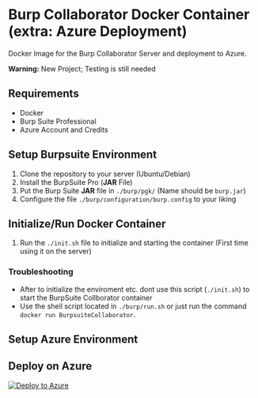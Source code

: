# Burp Collaborator Docker Container (extra: Azure Deployment)

Docker Image for the Burp Collaborator Server and deployment to Azure.

**Warning:** New Project; Testing is still needed

## Requirements

- Docker
- Burp Suite Professional
- Azure Account and Credits

## Setup Burpsuite Environment

1. Clone the repository to your server (Ubuntu/Debian)
2. Install the BurpSuite Pro (**JAR** File)
3. Put the Burp Suite **JAR** file in `./burp/pgk/` (Name should be `burp.jar`)
4. Configure the file `./burp/configuration/burp.config` to your liking

## Initialize/Run Docker Container

1. Run the `./init.sh` file to initialize and starting the container (First time using it on the server)

### Troubleshooting

- After to initialize the enviroment etc. dont use this script (`./init.sh`) to start the BurpSuite Collborator container
- Use the shell script located in `./burp/run.sh` or just run the command `docker run BurpsuiteCollaborator`.

## Setup Azure Environment

## Deploy on Azure

[![Deploy to Azure](https://aka.ms/deploytoazurebutton)](https://portal.azure.com/#create/Microsoft.Template/uri/https://raw.githubusercontent.com/cryxnet/docker-burp-collaborator/main/azure/template/vm.json)
